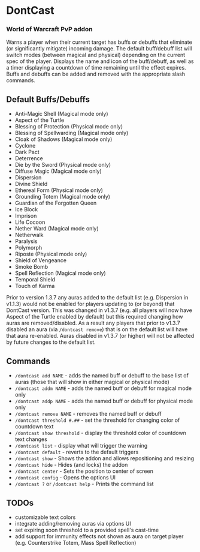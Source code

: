 # DontCast
### World of Warcraft PvP addon
Warns a player when their current target has buffs or debuffs that eliminate (or significantly mitigate) incoming damage. The default buff/debuff list will switch modes (between magical and physical) depending on the current spec of the player. Displays the name and icon of the buff/debuff, as well as a timer displaying a countdown of time remaining until the effect expires. Buffs and debuffs can be added and removed with the appropriate slash commands.

## Default Buffs/Debuffs
* Anti-Magic Shell (Magical mode only)
* Aspect of the Turtle
* Blessing of Protection (Physical mode only)
* Blessing of Spellwarding (Magical mode only)
* Cloak of Shadows (Magical mode only)
* Cyclone
* Dark Pact
* Deterrence
* Die by the Sword (Physical mode only)
* Diffuse Magic (Magical mode only)
* Dispersion
* Divine Shield
* Ethereal Form (Physical mode only)
* Grounding Totem (Magical mode only)
* Guardian of the Forgotten Queen
* Ice Block
* Imprison
* Life Cocoon
* Nether Ward (Magical mode only)
* Netherwalk
* Paralysis
* Polymorph
* Riposte (Physical mode only)
* Shield of Vengeance
* Smoke Bomb
* Spell Reflection (Magical mode only)
* Temporal Shield
* Touch of Karma

Prior to version 1.3.7 any auras added to the default list (e.g. Dispersion in v1.1.3) would not be enabled for players updating to (or beyond) that DontCast version. This was changed in v1.3.7 (e.g. all players will now have Aspect of the Turtle enabled by default) but this required changing how auras are removed/disabled. As a result any players that prior to v1.3.7 disabled an aura (via `/dontcast remove`) that is on the default list will have that aura re-enabled. Auras disabled in v1.3.7 (or higher) will not be affected by future changes to the default list.

## Commands
* `/dontcast add NAME` - adds the named buff or debuff to the base list of auras (those that will show in either magical or physical mode)
* `/dontcast addm NAME` - adds the named buff or debuff for magical mode only
* `/dontcast addp NAME` - adds the named buff or debuff for physical mode only
* `/dontcast remove NAME` - removes the named buff or debuff
* `/dontcast threshold #.##` - set the threshold for changing color of countdown text
* `/dontcast show threshold` - display the threshold color of countdown text changes
* `/dontcast list` - display what will trigger the warning
* `/dontcast default` - reverts to the default triggers
* `/dontcast show` - Shows the addon and allows repositioning and resizing
* `/dontcast hide` - Hides (and locks) the addon
* `/dontcast center` - Sets the position to center of screen
* `/dontcast config` - Opens the options UI
* `/dontcast ?` or `/dontcast help` - Prints the command list

## TODOs
* customizable text colors
* integrate adding/removing auras via options UI
* set expiring soon threshold to a provided spell's cast-time
* add support for immunity effects not shown as aura on target player (e.g. Counterstrike Totem, Mass Spell Reflection)
